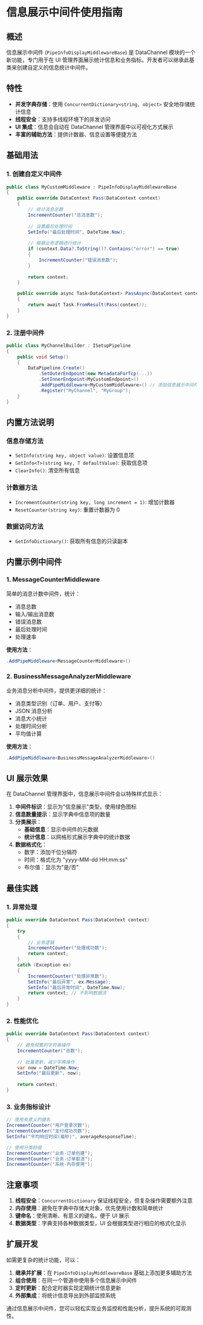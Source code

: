 # 信息展示中间件使用指南

## 概述

信息展示中间件 (`PipeInfoDisplayMiddlewareBase`) 是 DataChannel 模块的一个新功能，专门用于在 UI 管理界面展示统计信息和业务指标。开发者可以继承此基类来创建自定义的信息统计中间件。

## 特性

- **并发字典存储**：使用 `ConcurrentDictionary<string, object>` 安全地存储统计信息
- **线程安全**：支持多线程环境下的并发访问
- **UI 集成**：信息会自动在 DataChannel 管理界面中以可视化方式展示
- **丰富的辅助方法**：提供计数器、信息设置等便捷方法

## 基础用法

### 1. 创建自定义中间件

```csharp
public class MyCustomMiddleware : PipeInfoDisplayMiddlewareBase
{
    public override DataContext Pass(DataContext context)
    {
        // 统计消息总数
        IncrementCounter("总消息数");
        
        // 设置最后处理时间
        SetInfo("最后处理时间", DateTime.Now);
        
        // 根据业务逻辑进行统计
        if (context.Data?.ToString()?.Contains("error") == true)
        {
            IncrementCounter("错误消息数");
        }
        
        return context;
    }

    public override async Task<DataContext> PassAsync(DataContext context)
    {
        return await Task.FromResult(Pass(context));
    }
}
```

### 2. 注册中间件

```csharp
public class MyChannelBuilder : ISetupPipeline
{
    public void Setup()
    {
        DataPipeline.Create()
            .SetOuterEndpoint(new MetadataForTcp(...))
            .SetInnerEndpoint<MyCustomEndpoint>()
            .AddPipeMiddleware<MyCustomMiddleware>() // 添加信息展示中间件
            .Register("MyChannel", "MyGroup");
    }
}
```

## 内置方法说明

### 信息存储方法

- `SetInfo(string key, object value)`: 设置信息项
- `GetInfo<T>(string key, T defaultValue)`: 获取信息项
- `ClearInfo()`: 清空所有信息

### 计数器方法

- `IncrementCounter(string key, long increment = 1)`: 增加计数器
- `ResetCounter(string key)`: 重置计数器为 0

### 数据访问方法

- `GetInfoDictionary()`: 获取所有信息的只读副本

## 内置示例中间件

### 1. MessageCounterMiddleware

简单的消息计数中间件，统计：
- 消息总数
- 输入/输出消息数
- 错误消息数
- 最后处理时间
- 处理速率

**使用方法**：
```csharp
.AddPipeMiddleware<MessageCounterMiddleware>()
```

### 2. BusinessMessageAnalyzerMiddleware

业务消息分析中间件，提供更详细的统计：
- 消息类型识别（订单、用户、支付等）
- JSON 消息分析
- 消息大小统计
- 处理时间分析
- 平均值计算

**使用方法**：
```csharp
.AddPipeMiddleware<BusinessMessageAnalyzerMiddleware>()
```

## UI 展示效果

在 DataChannel 管理界面中，信息展示中间件会以特殊样式显示：

1. **中间件标识**：显示为"信息展示"类型，使用绿色图标
2. **信息数量提示**：显示字典中信息项的数量
3. **分类展示**：
   - **基础信息**：显示中间件的元数据
   - **统计信息**：以网格形式展示字典中的统计数据
4. **数据格式化**：
   - 数字：添加千位分隔符
   - 时间：格式化为 "yyyy-MM-dd HH:mm:ss"
   - 布尔值：显示为"是/否"

## 最佳实践

### 1. 异常处理

```csharp
public override DataContext Pass(DataContext context)
{
    try
    {
        // 业务逻辑
        IncrementCounter("处理成功数");
        return context;
    }
    catch (Exception ex)
    {
        IncrementCounter("处理异常数");
        SetInfo("最后异常", ex.Message);
        SetInfo("最后异常时间", DateTime.Now);
        return context; // 不影响数据流
    }
}
```

### 2. 性能优化

```csharp
public override DataContext Pass(DataContext context)
{
    // 避免频繁的字符串操作
    IncrementCounter("总数");
    
    // 批量更新，减少字典操作
    var now = DateTime.Now;
    SetInfo("最后更新", now);
    
    return context;
}
```

### 3. 业务指标设计

```csharp
// 使用有意义的键名
IncrementCounter("用户登录次数");
IncrementCounter("支付成功次数");
SetInfo("平均响应时间(毫秒)", averageResponseTime);

// 使用分类前缀
IncrementCounter("业务-订单创建");
IncrementCounter("业务-订单取消");
IncrementCounter("系统-内存使用");
```

## 注意事项

1. **线程安全**：`ConcurrentDictionary` 保证线程安全，但复杂操作需要额外注意
2. **内存使用**：避免在字典中存储大对象，优先使用计数和简单统计
3. **键命名**：使用清晰、有意义的键名，便于 UI 展示
4. **数据类型**：字典支持各种数据类型，UI 会根据类型进行相应的格式化显示

## 扩展开发

如需更复杂的统计功能，可以：

1. **继承并扩展**：在 `PipeInfoDisplayMiddlewareBase` 基础上添加更多辅助方法
2. **组合使用**：在同一个管道中使用多个信息展示中间件
3. **定时更新**：配合定时器实现定期统计信息更新
4. **外部集成**：将统计信息导出到外部监控系统

通过信息展示中间件，您可以轻松实现业务监控和性能分析，提升系统的可观测性。